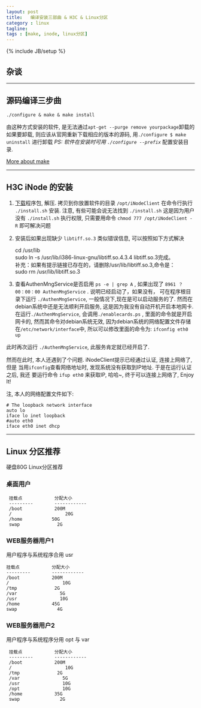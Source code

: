 ```yaml
---
layout: post
title:   编译安装三部曲 & H3C & Linux分区
category : linux
tagline:  
tags : [make, inode, linux分区]
---
```

{% include JB/setup %}

## 杂谈

-----------------

## 源码编译三步曲

    ./configure & make & make install

由这种方式安装的软件, 是无法通过`apt-get --purge remove yourpackage`卸载的
如果要卸载, 则应该从官网重新下载相应的版本的源码, 用`./configure $ make uninstall` 进行卸载
*PS: 软件在安装时可用 `./configure --prefix`* 配置安装目录.

[More about make](http://lamp.linux.gov.cn/Linux/inside_config_compile_install.html)

----------------

## H3C iNode 的安装

1. [下载](http://helpdesk.sysu.edu.cn/download)程序包, 解压.
拷贝到你放置软件的目录 `/opt/iNodeClient` 在命令行执行 `./install.sh` 安装. 注意, 有些可能会说无法找到 `./install.sh`
这是因为用户没有 `./install.sh` 执行权限, 只需要用命令 `chmod 777 /opt/iNodeClient -R` 即可解决问题

2. 安装后如果出现缺少 `libtiff.so.3` 类似错误信息,  可以按照如下方式解决
    
    cd /usr/lib   
    sudo ln -s /usr/lib/i386-linux-gnu/libtiff.so.4.3.4 libtiff.so.3完成。   
    补充：如果有提示链接已存在的，请删除/usr/lib/libtiff.so.3,命令是：   
    sudo rm /usr/lib/libtiff.so.3

3. 查看AuthenMngService是否启用 `ps -e | grep A` , 如果出现了
`8961 ？ 00：00：00 AuthenMngService` .  说明已经启动了，如果没有，
可在程序根目录下运行  `./AuthenMngService`, 一般情况下,现在是可以启动服务的了.
然而在debian系统中还是无法顺利开启服务, 这是因为我没有自动开机开启本地网卡. 
在运行`./AuthenMngService`, 会调用`./enablecards.ps` , 里面的命令就是开启
网卡的, 然而其命令对debian系统无效, 因为debian系统的网络配置文件存储在`/etc/network/interface`中,
所以可以修改里面的命令为: `ifconfig eth0 up`

此时再次运行 `./AuthenMngService`, 此服务肯定就已经开启了.

然而在此时, 本人还遇到了个问题. iNodeClient提示已经通过认证, 连接上网络了, 但是
当用`ifconfig`查看网络地址时, 发现系统没有获取到IP地址. 于是在运行认证之后, 我还
要运行命令 `ifup eth0` 来获取IP, 哈哈~, 终于可以连接上网络了, Enjoy It!

注, 本人的网络配置文件如下:

    # The loopback network interface
    auto lo
    iface lo inet loopback
    #auto eth0
    iface eth0 inet dhcp


------------------

## Linux 分区推荐
硬盘80G Linux分区推荐

### 桌面用户

     挂载点            分配大小
     ---------        ------------
     /boot            200M
     /                    20G
     /home           50G
     swap              2G

### WEB服务器用户1
用户程序与系统程序合用 usr

    挂载点            分配大小
    ---------        ------------
    /boot            200M
    /                    10G
    /tmp              2G
    /var                5G
    /usr                10G
    /home            45G
    swap               4G


### WEB服务器用户2
用户程序与系统程序分用 opt 与 var

     挂载点            分配大小
     ---------        ------------
     /boot            200M
     /                    10G
     /tmp              2G
     /var                5G
     /usr                10G
     /opt                10G
     /home            35G
     swap               2G